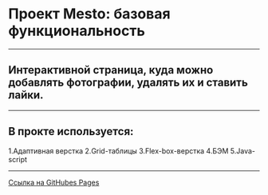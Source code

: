 # Проект Mesto: базовая функциональность
****
## Интерактивной страница, куда можно добавлять фотографии, удалять их и ставить лайки.
***
## В прокте используется:
1.Адаптивная верстка
2.Grid-таблицы
3.Flex-box-верстка
4.БЭМ
5.Java-script
 ****
[Cсылка на GitHubes Pages](https://github.com/KotovOleg37/mesto) 

